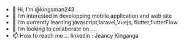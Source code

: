 - 👋 Hi, I’m @kingsman243
- 👀 I’m interested in developping mobile application and web site
- 🌱 I’m currently learning javascript,laravel,Vuejs, flutter,flutterFlow
- 💞️ I’m looking to collaborate on ...
- 📫 How to reach me ... linkedin : Jeancy Kinganga

<!---
kingsman243/kingsman243 is a ✨ special ✨ repository because its `README.md` (this file) appears on your GitHub profile.
You can click the Preview link to take a look at your changes.
--->
